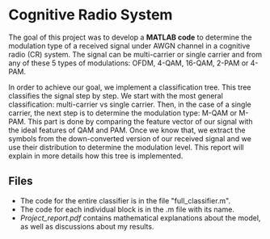 # Cognitive Radio System

The goal of this project was to develop a **MATLAB code** to determine the modulation type of a received signal under AWGN channel in a cognitive radio (CR) system. The signal can be multi-carrier or single carrier and from any of these 5 types of modulations: OFDM, 4-QAM, 16-QAM, 2-PAM or 4-PAM. 

In order to achieve our goal, we implement a classification tree. This tree classifies the signal step by step. We start with the most general classification: multi-carrier vs single carrier. Then, in the case of a single carrier, the next step is to determine the modulation type: M-QAM or M-PAM. This part is done by comparing the feature vector of our signal with the ideal features of QAM and PAM. Once we know that, we extract the symbols from the down-converted version of our received signal and we use their distribution to determine the modulation level. This report will explain in more details how this tree is implemented.


## Files

* The code for the entire classifier is in the file "full_classifier.m".
* The code for each individual block is in the .m file with its name. 
* *Project_report.pdf* contains mathematical explanations about the model, as well as discussions about my results.
